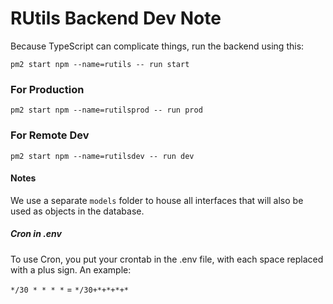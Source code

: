 # RUtils Backend Dev Note
Because TypeScript can complicate things, run the backend using this:

`pm2 start npm --name=rutils -- run start`

### For Production
`pm2 start npm --name=rutilsprod -- run prod`

### For Remote Dev
`pm2 start npm --name=rutilsdev -- run dev`

#### Notes

We use a separate `models` folder to house all interfaces that will also be used as objects in the database.

##### Cron in .env

To use Cron, you put your crontab in the .env file, with each space replaced with a plus sign. An example:

`*/30 * * * *` = `*/30+*+*+*+*`
